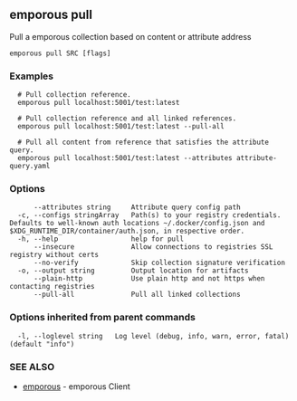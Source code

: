 ## emporous pull

Pull a emporous collection based on content or attribute address

```
emporous pull SRC [flags]
```

### Examples

```
  # Pull collection reference.
  emporous pull localhost:5001/test:latest
  
  # Pull collection reference and all linked references.
  emporous pull localhost:5001/test:latest --pull-all
  
  # Pull all content from reference that satisfies the attribute query.
  emporous pull localhost:5001/test:latest --attributes attribute-query.yaml
```

### Options

```
      --attributes string     Attribute query config path
  -c, --configs stringArray   Path(s) to your registry credentials. Defaults to well-known auth locations ~/.docker/config.json and $XDG_RUNTIME_DIR/container/auth.json, in respective order.
  -h, --help                  help for pull
      --insecure              Allow connections to registries SSL registry without certs
      --no-verify             Skip collection signature verification
  -o, --output string         Output location for artifacts
      --plain-http            Use plain http and not https when contacting registries
      --pull-all              Pull all linked collections
```

### Options inherited from parent commands

```
  -l, --loglevel string   Log level (debug, info, warn, error, fatal) (default "info")
```

### SEE ALSO

* [emporous](emporous.md)	 - emporous Client

